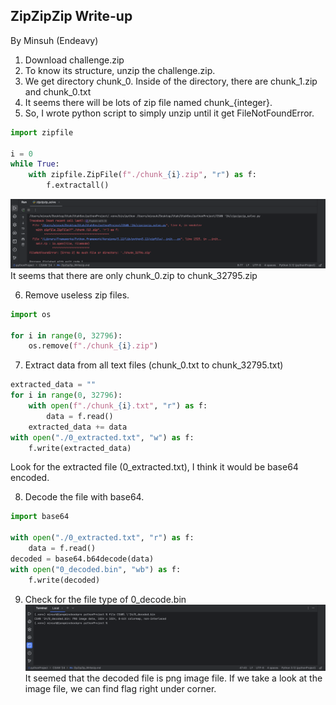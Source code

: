 ## ZipZipZip Write-up
By Minsuh (Endeavy)

1. Download challenge.zip
2. To know its structure, unzip the challenge.zip.
3. We get directory chunk_0. Inside of the directory, there are chunk_1.zip and chunk_0.txt
4. It seems there will be lots of zip file named chunk_{integer}.
5. So, I wrote python script to simply unzip until it get FileNotFoundError.
```Python
import zipfile

i = 0
while True:
    with zipfile.ZipFile(f"./chunk_{i}.zip", "r") as f:
        f.extractall()
```
![unzip_result](img/unzip_till_error.png)
It seems that there are only chunk_0.zip to chunk_32795.zip

6. Remove useless zip files.
```Python
import os

for i in range(0, 32796):
    os.remove(f"./chunk_{i}.zip")
```
7. Extract data from all text files (chunk_0.txt to chunk_32795.txt)
```Python
extracted_data = ""
for i in range(0, 32796):
    with open(f"./chunk_{i}.txt", "r") as f:
        data = f.read()
    extracted_data += data
with open("./0_extracted.txt", "w") as f:
    f.write(extracted_data)
```
Look for the extracted file (0_extracted.txt), I think it would be base64 encoded.

8. Decode the file with base64.
```Python
import base64

with open("./0_extracted.txt", "r") as f:
    data = f.read()
decoded = base64.b64decode(data)
with open("0_decoded.bin", "wb") as f:
    f.write(decoded)
```
9. Check for the file type of 0_decode.bin
![file_type_is_png](img/file_type_png.png)
It seemed that the decoded file is png image file.
If we take a look at the image file, we can find flag right under corner.
